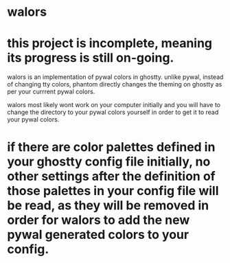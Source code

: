 # walors 

# this project is incomplete, meaning its progress is still on-going.

walors is an implementation of pywal colors in ghostty. unlike pywal, instead of changing tty colors, phantom directly changes the theming on ghostty as per your currrent pywal colors.

walors most likely wont work on your computer initially and you will have to change the directory to your pywal colors yourself in order to get it to read your pywal colors.

# if there are color palettes defined in your ghostty config file initially, no other settings after the definition of those palettes in your config file will be read, as they will be removed in order for walors to add the new pywal generated colors to your config.
